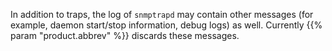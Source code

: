 ---
---
<!-- DISCLAIMER: This file is based on the syslog-ng Open Source Edition documentation https://github.com/balabit/syslog-ng-ose-guides/commit/2f4a52ee61d1ea9ad27cb4f3168b95408fddfdf2 and is used under the terms of The syslog-ng Open Source Edition Documentation License. The file has been modified by Axoflow. -->
In addition to traps, the log of `snmptrapd` may contain other messages (for example, daemon start/stop information, debug logs) as well. Currently {{% param "product.abbrev" %}} discards these messages.
